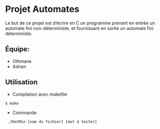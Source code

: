 # Projet Automates
Le but de ce projet est d’écrire en C un programme prenant en entrée un automate fini non-déterministe,
et fournissant en sortie un automate fini déterministe.

## Équipe:
* Othmane
* Adrien

## Utilisation
* Compilation avec makefile
```
$ make
```
* Commande
```
 ./DetMin [nom du fichier] [mot à tester]
```
